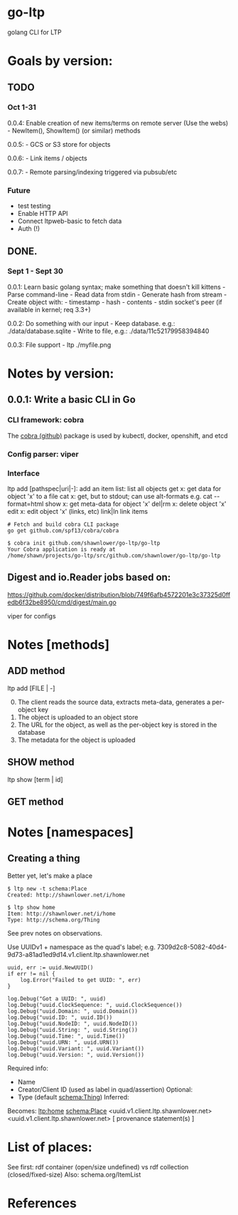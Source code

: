 # go-ltp
golang CLI for LTP

# Goals by version:

## TODO

### Oct 1-31

0.0.4: Enable creation of new items/terms on remote server (Use the webs)
    - NewItem(), ShowItem() (or similar) methods

0.0.5:
    - GCS or S3 store for objects

0.0.6:
    - Link items / objects

0.0.7:
    - Remote parsing/indexing triggered via pubsub/etc

### Future

- test testing
- Enable HTTP API
- Connect ltpweb-basic to fetch data
- Auth (!)

## DONE.

### Sept 1 - Sept 30
0.0.1: Learn basic golang syntax; make something that doesn't kill kittens
    - Parse command-line
    - Read data from stdin
    - Generate hash from stream
    - Create object with:
        - timestamp
        - hash
        - contents
        - stdin socket's peer (if available in kernel; req 3.3+)

0.0.2: Do something with our input
    - Keep database. e.g.: ./data/database.sqlite
    - Write to file, e.g.: ./data/11c52179958394840

0.0.3: File support
    - ltp ./myfile.png

# Notes by version:

## 0.0.1: Write a basic CLI in Go

### CLI framework: cobra
The [cobra (github)] package is used by kubectl, docker, openshift, and etcd


### Config parser: viper

### Interface

ltp
    add [pathspec|uri|-]: add an item
    list:                 list all objects
    get x:                get data for object 'x' to a file
    cat x:                get, but to stdout; can use alt-formats
                          e.g. cat --format=html
    show x:               get meta-data for object 'x'
    del|rm x:             delete object 'x'
    edit x:               edit object 'x' (links, etc)
    link|ln               link items

```
# Fetch and build cobra CLI package
go get github.com/spf13/cobra/cobra
```

```
$ cobra init github.com/shawnlower/go-ltp/go-ltp
Your Cobra application is ready at
/home/shawn/projects/go-ltp/src/github.com/shawnlower/go-ltp/go-ltp
```

## Digest and io.Reader jobs based on:
https://github.com/docker/distribution/blob/749f6afb4572201e3c37325d0ffedb6f32be8950/cmd/digest/main.go

viper for configs

# Notes [methods]

## ADD method
ltp add [FILE | -]

0. The client reads the source data, extracts meta-data, generates a per-object key
0. The object is uploaded to an object store
0. The URL for the object, as well as the per-object key is stored in the database
0. The metadata for the object is uploaded

## SHOW method
ltp show [term | id]

## GET method

# Notes [namespaces]

## Creating a thing

Better yet, let's make a place
```
$ ltp new -t schema:Place
Created: http://shawnlower.net/i/home

$ ltp show home
Item: http://shawnlower.net/i/home
Type: http://schema.org/Thing
```

See prev notes on observations.

Use UUIDv1 + namespace as the quad's label; e.g.
7309d2c8-5082-40d4-9d73-a81ad1ed9d14.v1.client.ltp.shawnlower.net

```
uuid, err := uuid.NewUUID()
if err != nil {
	log.Error("Failed to get UUID: ", err)
}

log.Debug("Got a UUID: ", uuid)
log.Debug("uuid.ClockSequence: ", uuid.ClockSequence())
log.Debug("uuid.Domain: ", uuid.Domain())
log.Debug("uuid.ID: ", uuid.ID())
log.Debug("uuid.NodeID: ", uuid.NodeID())
log.Debug("uuid.String: ", uuid.String())
log.Debug("uuid.Time: ", uuid.Time())
log.Debug("uuid.URN: ", uuid.URN())
log.Debug("uuid.Variant: ", uuid.Variant())
log.Debug("uuid.Version: ", uuid.Version())
```

Required info:
- Name
- Creator/Client ID (used as label in quad/assertion)
Optional:
- Type (default <schema:Thing>)
Inferred:

Becomes:
<ltp:home> <a> <schema:Place> <uuid.v1.client.ltp.shawnlower.net>
<uuid.v1.client.ltp.shawnlower.net> [ provenance statement(s) ]

# List of places:
See first: rdf container (open/size undefined) vs rdf collection (closed/fixed-size)
Also: schema.org/ItemList

# References
[cobra (github)]: https://github.com/spf13/cobra 
